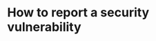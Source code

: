 <!--- See: https://help.github.com/en/articles/adding-a-security-policy-to-your-repository --->

# How to report a security vulnerability
